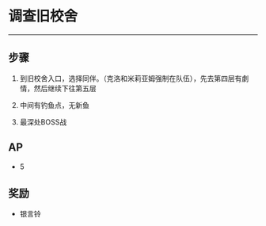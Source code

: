 # 调查旧校舍

---

## 步骤

1. 到旧校舍入口，选择同伴。（克洛和米莉亚姆强制在队伍），先去第四层有劇情，然后继续下往第五层

2. 中间有钓鱼点，无新鱼

3. 最深处BOSS战

## AP

- 5

## 奖励

- 银言铃